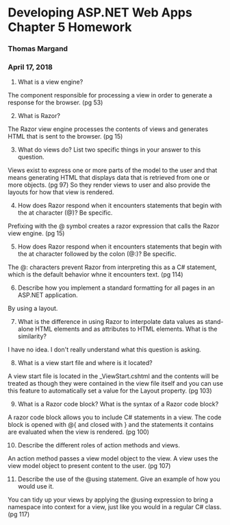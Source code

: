 # Developing ASP.NET Web Apps Chapter 5 Homework
### Thomas Margand
### April 17, 2018

1. What is a view engine?

The component responsible for processing a view in order to generate a response for the browser. (pg 53)

2. What is Razor?

The Razor view engine processes the contents of views and generates HTML that is
sent to the browser. (pg 15)

3. What do views do? List two specific things in your answer to this question.

Views exist to express one or more parts of the model to the user and that means generating HTML that displays data that is retrieved from one or more objects. (pg 97) So they render views to user and also provide the layouts for how that view is rendered.

4. How does Razor respond when it encounters statements that begin with the at character (@)? Be
specific.

Prefixing with the @ symbol creates a razor expression that calls the Razor view engine. (pg 15)

5. How does Razor respond when it encounters statements that begin with the at character followed by
the colon (@:)? Be specific.

The @: characters prevent Razor from interpreting this as a C# statement, which is the default behavior whne it encounters text. (pg 114)

6. Describe how you implement a standard formatting for all pages in an ASP.NET application.

By using a layout.

7. What is the difference in using Razor to interpolate data values as stand-alone HTML elements and
as attributes to HTML elements. What is the similarity?

I have no idea. I don't really understand what this question is asking.

8. What is a view start file and where is it located?

A view start file is located in the \_ViewStart.cshtml and the contents will be treated as though they were contained in the view file itself and you can use this feature to automatically set a value for the Layout property. (pg 103)

9. What is a Razor code block? What is the syntax of a Razor code block?

A razor code block allows you to include C# statements in a view. The code block is opened with @{ and closed with } and the statements it contains are evaluated when the view is rendered. (pg 100)

10. Describe the different roles of action methods and views.

An action method passes a view model object to the view. A view uses the view model object to present content to the user. (pg 107)

11. Describe the use of the \@using statement. Give an example of how you would use it.

You can tidy up your views by applying the \@using expression to bring a namespace into context for a view, just like you would in a regular C# class. (pg 117)
